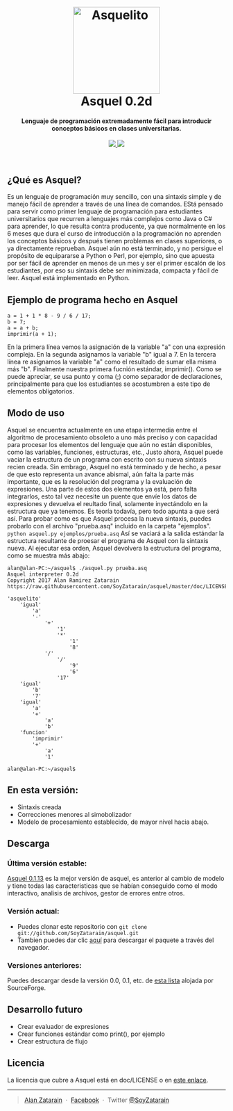 
<h1 align="center">
  <br>
  <a href="https://asquelito.tumblr.com/"><img src="https://raw.githubusercontent.com/SoyZatarain/asquel/master/icono.png" alt="Asquelito" width="200"></a>
  <br>
  Asquel 0.2d
  <br>
</h1>

<h4 align="center">Lenguaje de programación extremadamente fácil para introducir conceptos básicos en clases universitarias.</h4>

<p align="center">
  <a href="https://asquelito.tumblr.com/">
    <img src="https://img.shields.io/badge/Estado-Estable-green.svg">
  </a>
  <a href="https://asquelito.tumblr.com/"><img src="https://img.shields.io/badge/Versi%C3%B3n-0.2d-green.svg"></a>
</p>
<br>

## ¿Qué es Asquel?
Es un lenguaje de programación muy sencillo, con una sintaxis simple y de manejo fácil de aprender a través de una línea de comandos. EStá pensado para servir como primer lenguaje de programación para estudiantes universitarios que recurren a lenguajes más complejos como Java o C# para aprender, lo que resulta contra producente, ya que normalmente en los 6 meses que dura el curso de introducción a la programación no aprenden los conceptos básicos y después tienen problemas en clases superiores, o ya directamente reprueban.
Asquel aún no está terminado, y no persigue el propósito de equipararse a Python o Perl, por ejemplo, sino que apuesta por ser fácil de aprender en menos de un mes y ser el primer escalón de los estudiantes, por eso su sintaxis debe ser minimizada, compacta y fácil de leer.
Asquel está implementado en Python.

## Ejemplo de programa hecho en Asquel
```
a = 1 + 1 * 8 - 9 / 6 / 17;
b = 7;
a = a + b;
imprimir(a + 1);
```
En la primera línea vemos la asignación de la variable "a" con una expresión compleja.
En la segunda asignamos la variable "b" igual a 7.
En la tercera línea re asignamos la variable "a" como el resultado de sumar ella misma más "b".
Finalmente nuestra primera fucnión estándar, imprimir().
Como se puede apreciar, se usa punto y coma (;) como separador de declaraciones, principalmente para que los estudiantes se acostumbren a este tipo de elementos obligatorios.

## Modo de uso

Asquel se encuentra actualmente en una etapa intermedia entre el algoritmo de procesamiento obsoleto a uno más preciso y con capacidad para procesar los elementos del lenguaje que aún no están disponibles, como las variables, funciones, estructuras, etc.,
Justo ahora, Asquel puede vaciar la estructura de un programa con escrito con su nueva sintaxis recien creada.
Sin embrago, Asquel no está terminado y de hecho, a pesar de que esto representa un avance abismal, aún falta la parte más importante, que es la resolución del programa y la evaluación de expresiones. Una parte de estos dos elementos ya está, pero falta integrarlos, esto tal vez necesite un puente que envíe los datos de expresiones y devuelva el reultado final, solamente inyectándolo en la estructura que ya tenemos. Es teoría todavía, pero todo apunta a que será así.
Para probar como es que Asquel procesa la nueva sintaxis, puedes probarlo con el archivo "prueba.asq" incluido en la carpeta "ejemplos".
`python asquel.py ejemplos/prueba.asq`
Así se vaciará a la salida estándar la estructura resultante de proesar el programa de Asquel con la sintaxis nueva.
Al ejecutar esa orden, Asquel devolvera la estructura del programa, como se muestra más abajo:

```
alan@alan-PC:~/asquel$ ./asquel.py prueba.asq
Asquel interpreter 0.2d
Copyright 2017 Alan Ramirez Zatarain
https://raw.githubusercontent.com/SoyZatarain/asquel/master/doc/LICENSE

'asquelito'
	'igual'
		'a'
		'-'
			'+'
				'1'
				'*'
					'1'
					'8'
			'/'
				'/'
					'9'
					'6'
				'17'
	'igual'
		'b'
		'7'
	'igual'
		'a'
		'+'
			'a'
			'b'
	'funcion'
		'imprimir'
		'+'
			'a'
			'1'

alan@alan-PC:~/asquel$ 
```

## En esta versión:

* Sintaxis creada
* Correcciones menores al simobolizador
* Modelo de procesamiento establecido, de mayor nivel hacia abajo.


## Descarga
### Última versión estable:
[Asquel 0.1.13](https://sourceforge.net/projects/asquel-old/files/asquel-0.1.3.zip/download) es la mejor versión de asquel, es anterior al cambio de modelo y tiene todas las caracteristicas que se habían conseguido como el modo interactivo, analisis de archivos, gestor de errores entre otros.
### Versión actual:
- Puedes clonar este repositorio con `git clone git://github.com/SoyZatarain/asquel.git`
- Tambien puedes dar clic [aquí](https://github.com/SoyZatarain/asquel/archive/master.zip) para descargar el paquete a través del navegador.
### Versiones anteriores:
Puedes descargar desde la versión 0.0, 0.1, etc. de [esta lista](https://sourceforge.net/projects/asquel-old/files/) alojada por SourceForge.

## Desarrollo futuro

* Crear evaluador de expresiones
* Crear funciones estándar como print(), por ejemplo
* Crear estructura de flujo

## Licencia

La licencia que cubre a Asquel está en doc/LICENSE o en [este enlace](https://raw.githubusercontent.com/SoyZatarain/asquel/master/doc/LICENSE).

---

> [Alan Zatarain](https://soyzatarain.github.io/) &nbsp;&middot;&nbsp;
> [Facebook](https://www.facebook.com/SoyZatarain/) &nbsp;&middot;&nbsp;
> Twitter [@SoyZatarain](https://twitter.com/SoyZatarain)

